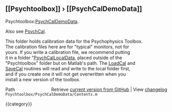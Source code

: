 ## [[Psychtoolbox]] &#8250; [[PsychCalDemoData]]

Psychtoolbox:[PsychCalDemoData](PsychCalDemoData).  
  
Also see [PsychCal](PsychCal).  
  
This folder holds calibration data for the Psychophysics Toolbox.  
The calibration files here are for "typical" monitors, not for  
yours.  If you write a calibration file, we recommend putting  
it in a folder "[PsychCalLocalData](PsychCalLocalData), placed outside of the  
"Psychtoolbox" folder but on Matlab's path.  The [LoadCal](LoadCal) and  
[SaveCal](SaveCal) routines will read and write to the local folder first,  
and if you create one it will not get overwritten when you  
install a new version of the toolbox.  




<div class="code_header" style="text-align:right;">
  <span style="float:left;">Path&nbsp;&nbsp;</span> <span class="counter">Retrieve <a href=
  "https://raw.github.com/Psychtoolbox-3/Psychtoolbox-3/beta/Psychtoolbox/PsychCalDemoData/Contents.m">current version from GitHub</a> | View <a href=
  "https://github.com/Psychtoolbox-3/Psychtoolbox-3/commits/beta/Psychtoolbox/PsychCalDemoData/Contents.m">changelog</a></span>
</div>
<div class="code">
  <code>Psychtoolbox/PsychCalDemoData/Contents.m</code>
</div>

{{category}}